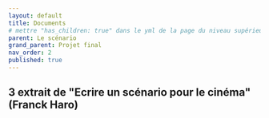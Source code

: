 ```yaml
---
layout: default
title: Documents
# mettre "has_children: true" dans le yml de la page du niveau supérieur
parent: Le scénario
grand_parent: Projet final
nav_order: 2
published: true
---
```

## 3 extrait de "Ecrire un scénario pour le cinéma" (Franck Haro)